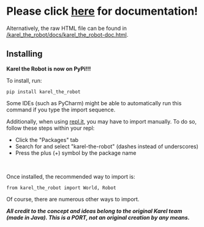 # Please click [here](https://cjbell630.github.io/Karel_the_Robot-Python) for documentation! ##
Alternatively, the raw HTML file can be found in [/karel_the_robot/docs/karel_the_robot-doc.html](/karel_the_robot/docs/karel_the_robot-doc.html).

##
## Installing
**Karel the Robot is now on PyPi!!!**

To install, run:

>
    pip install karel_the_robot

Some IDEs (such as PyCharm) might be able to automatically run this command if you type the import sequence.

Additionally, when using [repl.it](https://repl.it/), you may have to import manually.
To do so, follow these steps within your repl:

* Click the "Packages" tab
* Search for and select "karel-the-robot" (dashes instead of underscores)
* Press the plus (+) symbol by the package name

<br>

Once installed, the recommended way to import is:

>
    from karel_the_robot import World, Robot

Of course, there are numerous other ways to import.

***All credit to the concept and ideas belong to the original Karel team (made in Java). This is a PORT, not an original creation by any means.***
